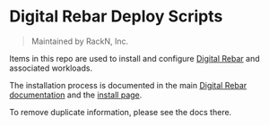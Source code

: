 # Digital Rebar Deploy Scripts

> Maintained by RackN, Inc.

Items in this repo are used to install and configure
[Digital Rebar](https://digitalrebar.githib.io) and associated workloads.

The installation process is documented in the main
[Digital Rebar documentation](https://github.com/digitalrebar/doc) and the
[install page](https://github.com/digitalrebar/doc/deployment/install.rst).

To remove duplicate information, please see the docs there.
